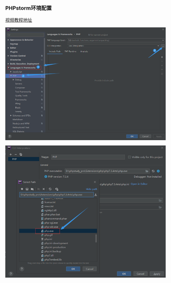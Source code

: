 ### PHPstorm环境配置

[视频教程地址](https://www.bilibili.com/video/av62365489)

![](../images/php/1.png)

![](../images/php/2.png)





